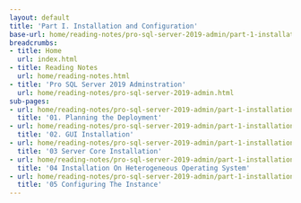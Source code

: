 ```yaml
---
layout: default
title: 'Part I. Installation and Configuration'
base-url: home/reading-notes/pro-sql-server-2019-admin/part-1-installation-and-configuration.html
breadcrumbs:
- title: Home
  url: index.html
- title: Reading Notes
  url: home/reading-notes.html
- title: 'Pro SQL Server 2019 Adminstration'
  url: home/reading-notes/pro-sql-server-2019-admin.html
sub-pages:
- url: home/reading-notes/pro-sql-server-2019-admin/part-1-installation-and-configuration/01-planning-the-deployment.html
  title: '01. Planning the Deployment'
- url: home/reading-notes/pro-sql-server-2019-admin/part-1-installation-and-configuration/02-gui-installation.html
  title: '02. GUI Installation'
- url: home/reading-notes/pro-sql-server-2019-admin/part-1-installation-and-configuration/03-server-core-installation.html
  title: '03 Server Core Installation'
- url: home/reading-notes/pro-sql-server-2019-admin/part-1-installation-and-configuration/04-installation-on-heterogeneous-operating-system.html
  title: '04 Installation On Heterogeneous Operating System'
- url: home/reading-notes/pro-sql-server-2019-admin/part-1-installation-and-configuration/05-configuring-the-instance.html
  title: '05 Configuring The Instance'
---
```


